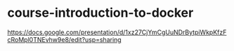 # course-introduction-to-docker
https://docs.google.com/presentation/d/1xz27CjYmCgUuNDrBytpiWkpKfzFcRoMpl0TNEvhw9e8/edit?usp=sharing
